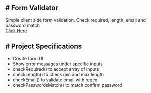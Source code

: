 **# Form Validator**
-
Simple client side form validation. Check required, length, email and password match<br>
[Click Here](http://example.net/)

**# Project Specifications**
-
- Create form UI
- Show error messages under specific inputs 
- checkRequired() to accept array of inputs
- checkLength() to check min and max length
- checkEmail() to validate email with regex
- checkPasswordsMatch() to match confirm password
